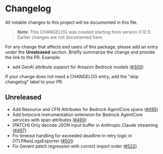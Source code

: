 # Changelog

All notable changes to this project will be documented in this file.

> **Note:** This CHANGELOG was created starting from version 0.12.0. Earlier changes are not documented here.

For any change that affects end users of this package, please add an entry under the **Unreleased** section. Briefly summarize the change and provide the link to the PR. Example:
- add GenAI attribute support for Amazon Bedrock models
  ([#300](https://github.com/aws-observability/aws-otel-python-instrumentation/pull/300))

If your change does not need a CHANGELOG entry, add the "skip changelog" label to your PR.

## Unreleased
- Add Resource and CFN Attributes for Bedrock AgentCore spans
  ([#495](https://github.com/aws-observability/aws-otel-python-instrumentation/pull/495))
- Add botocore instrumentation extension for Bedrock AgentCore services with span attributes
  ([#490](https://github.com/aws-observability/aws-otel-python-instrumentation/pull/490))
- [PATCH] Only decode JSON input buffer in Anthropic Claude streaming
    ([#497](https://github.com/aws-observability/aws-otel-python-instrumentation/pull/497))
- Fix timeout handling for exceeded deadline in retry logic in OTLPAwsLogsExporter
  ([#501](https://github.com/aws-observability/aws-otel-python-instrumentation/pull/501))
- Fix Gevent patch regression with correct import order
  ([#522](https://github.com/aws-observability/aws-otel-python-instrumentation/pull/522))
